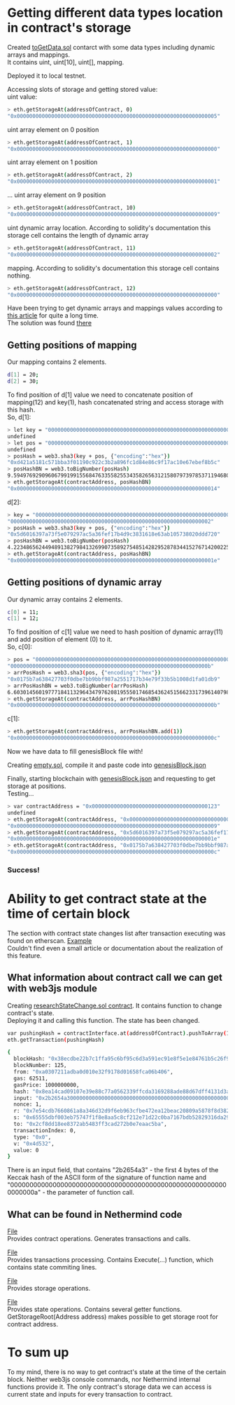 # Getting different data types location in contract's storage 

Created [toGetData.sol](https://github.com/xdaichain/intern-beacon-chain/blob/main/smart_contracts/toGetData.sol) contarct with some data types including dynamic arrays and mappings.\
It contains uint, uint[10], uint[], mapping.

Deployed it to local testnet.

Accessing slots of storage and getting stored value:\
uint value:
```sh
> eth.getStorageAt(addressOfContract, 0)
"0x0000000000000000000000000000000000000000000000000000000000000005"
```
uint array element on 0 position
```sh
> eth.getStorageAt(addressOfContract, 1)
"0x0000000000000000000000000000000000000000000000000000000000000000"
```
uint array element on 1 position
```sh
> eth.getStorageAt(addressOfContract, 2)
"0x0000000000000000000000000000000000000000000000000000000000000001"
```
... uint array element on 9 position
```sh
> eth.getStorageAt(addressOfContract, 10)
"0x0000000000000000000000000000000000000000000000000000000000000009"
```
uint dynamic array location. According to solidity's documentation this storage cell contains the length of dynamic array 
```sh
> eth.getStorageAt(addressOfContract, 11)
"0x0000000000000000000000000000000000000000000000000000000000000002"
```
mapping. According to solidity's documentation this storage cell contains nothing.
```sh
> eth.getStorageAt(addressOfContract, 12)
"0x0000000000000000000000000000000000000000000000000000000000000000"
```

Have been trying to get dynamic arrays and mappings values according to [this article]( https://programtheblockchain.com/posts/2018/03/09/understanding-ethereum-smart-contract-storage/) for quite a long time.\
The solution was found [there](https://ethereum.stackexchange.com/questions/41241/how-are-mappings-found-in-storage-in-geth)

## Getting positions of mapping

Our mapping contains 2 elements.
```sh
d[1] = 20;
d[2] = 30;
```

To find position of d[1] value we need to concatenate position of mapping(12) and key(1), hash concatenated string and access storage with this hash.\
So, d[1]:
```sh
> let key = "0000000000000000000000000000000000000000000000000000000000000001"
undefined
> let pos = "000000000000000000000000000000000000000000000000000000000000000c"
undefined
> posHash = web3.sha3(key + pos, {"encoding":"hex"})
"0xd421a5181c571bba3f01190c922c3b2a896fc1d84e86c9f17ac10e67ebef8b5c"
> posHashBN = web3.toBigNumber(posHash)
9.5949769290960679919915568476335582553435826563121580797397853711946803546972e+76
> eth.getStorageAt(contractAddress, posHashBN)
"0x0000000000000000000000000000000000000000000000000000000000000014"
```
d[2]:
```sh
> key = "0000000000000000000000000000000000000000000000000000000000000002"
"0000000000000000000000000000000000000000000000000000000000000002"
> posHash = web3.sha3(key + pos, {"encoding":"hex"})
"0x5d6016397a73f5e079297ac5a36fef17b4d9c3831618e63ab105738020ddd720"
> posHashBN = web3.toBigNumber(posHash)
4.2234865624494891382798413269907358927548514282952878344152767142002251650848e+76
> eth.getStorageAt(contractAddress, posHashBN)
"0x000000000000000000000000000000000000000000000000000000000000001e"
```

## Getting positions of dynamic array

Our dynamic array contains 2 elements.
```sh
c[0] = 11;
c[1] = 12;
```

To find position of c[1] value we need to hash position of dynamic array(11) and add position of element (0) to it.\
So, c[0]:
```sh
> pos = "000000000000000000000000000000000000000000000000000000000000000b"
"000000000000000000000000000000000000000000000000000000000000000b"
> arrPosHash = web3.sha3(pos, {"encoding":"hex"})
"0x0175b7a638427703f0dbe7bb9bbf987a2551717b34e79f33b5b1008d1fa01db9"
> arrPosHashBN = web3.toBigNumber(arrPosHash)
6.60301456019777184113296434797620819555017468543624515662331739614079884729e+74
> eth.getStorageAt(contractAddress, arrPosHashBN)
"0x000000000000000000000000000000000000000000000000000000000000000b"
```
c[1]:
```sh
> eth.getStorageAt(contractAddress, arrPosHashBN.add(1))
"0x000000000000000000000000000000000000000000000000000000000000000c"
```
Now we have data to fill genesisBlock file with!

Creating [empty.sol](https://github.com/xdaichain/intern-beacon-chain/blob/main/smart_contracts/empty.sol), compile it and paste code into [genesisBlock.json](https://github.com/xdaichain/intern-beacon-chain/blob/main/genesisBlock/genesisBlock_2.json)

Finally, starting blockchain with [genesisBlock.json](https://github.com/xdaichain/intern-beacon-chain/blob/main/genesisBlock/genesisBlock_2.json) and requesting to get storage at positions.\
Testing...

```sh
> var contractAddress = "0x0000000000000000000000000000000000000123"
undefined
> eth.getStorageAt(contractAddress, "0x000000000000000000000000000000000000000000000000000000000000000a")
"0x0000000000000000000000000000000000000000000000000000000000000009"
> eth.getStorageAt(contractAddress, "0x5d6016397a73f5e079297ac5a36fef17b4d9c3831618e63ab105738020ddd720")
"0x000000000000000000000000000000000000000000000000000000000000001e"
> eth.getStorageAt(contractAddress, "0x0175b7a638427703f0dbe7bb9bbf987a2551717b34e79f33b5b1008d1fa01dba")
"0x000000000000000000000000000000000000000000000000000000000000000c"
```

### Success!

# Ability to get contract state at the time of certain block

The section with contract state changes list after transaction executing was found on etherscan. [Example](https://etherscan.io/tx/0xa317a9eb061df7702136ecfad5794ecb0d30e8dde781fef6d5c169b801557558#statechange)\
Couldn't find even a small article or documentation about the realization of this feature.

## What information about contract call we can get with web3js module

Creating [researchStateChange.sol contract](https://github.com/xdaichain/intern-beacon-chain/blob/main/smart_contracts/researchStateChange.sol). It contains function to change contract's state.\
Deploying it and calling this function. The state has been changed.

```sh
var pushingHash = contractInterface.at(addressOfContract).pushToArray(10)
eth.getTransaction(pushingHash)

{
  blockHash: "0x38ecdbe22b7c1ffa95c6bf95c6d3a591ec91e8f5e1e84761b5c26f9efa262266",
  blockNumber: 125,
  from: "0xa0307211adba0d010e32f9178d01658fca06b406",
  gas: 62511,
  gasPrice: 1000000000,
  hash: "0x8ea14cad09107e39e88c77a0562339ffcda3169288ade88d67dff4131d3afa29",
  input: "0x2b2654a3000000000000000000000000000000000000000000000000000000000000000a",
  nonce: 1,
  r: "0x7e54cdb7660861a8a346d32d9f6eb963cfbe472ea12beac20809a5878f8d3824",
  s: "0x65555dbf003eb75747f1f8e8aa5c8cf212e71d22c0ba7167bdb52829316da296",
  to: "0x2cf8dd18ee8372ab5483ff3cad272b0e7eaac5ba",
  transactionIndex: 0,
  type: "0x0",
  v: "0x4d532",
  value: 0
}
```
There is an input field, that contains "2b2654a3" - the first 4 bytes of the Keccak hash of the ASCII form of the signature of function name and "000000000000000000000000000000000000000000000000000000000000000a" - the parameter of function call.

## What can be found in Nethermind code

[File](https://github.com/NethermindEth/nethermind/blob/1d2f21ba04d4fd14cada95479d57b8d368b70af7/src/Nethermind/Nethermind.Abi.Contracts/Contract.cs)\
Provides contract operations. Generates transactions and calls.

[File](https://github.com/NethermindEth/nethermind/blob/82f331a3e7ff21712a5f839e0a62ba7c16110e44/src/Nethermind/Nethermind.Evm/TransactionProcessing/TransactionProcessor.cs)\
Provides transactions processing. Contains Execute(...) function, which contains state commiting lines.

[File](https://github.com/NethermindEth/nethermind/blob/d1208bc336bad37c8ab3ff425428cedcd2e0894b/src/Nethermind/Nethermind.State/StorageProvider.cs)\
Provides storage operations.

[File](https://github.com/NethermindEth/nethermind/blob/aec476d0689416dc89e66f59e317b4d1bb2a3b7d/src/Nethermind/Nethermind.State/StateProvider.cs)\
Provides state operations. Contains several getter functions. GetStorageRoot(Address address) makes possible to get storage root for contract address.

# To sum up
To my mind, there is no way to get contract's state at the time of the certain block. Neither web3js console commands, nor Nethermind internal functions provide it. The only contract's storage data we can access is current state and inputs for every transaction to contract.
